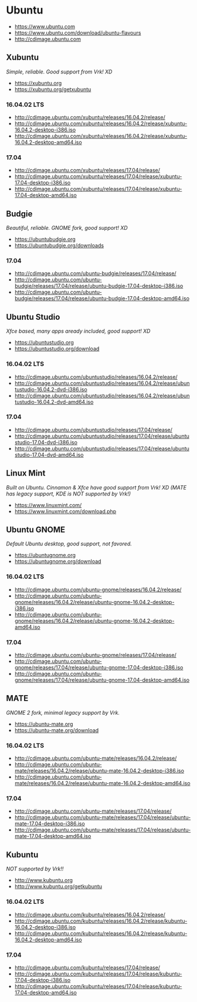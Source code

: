 # Ubuntu
- https://www.ubuntu.com
- https://www.ubuntu.com/download/ubuntu-flavours
- http://cdimage.ubuntu.com

## Xubuntu
*Simple, reliable. Good support from Vrk! XD*
- https://xubuntu.org
- https://xubuntu.org/getxubuntu

### 16.04.02 LTS
- http://cdimage.ubuntu.com/xubuntu/releases/16.04.2/release/
- http://cdimage.ubuntu.com/xubuntu/releases/16.04.2/release/xubuntu-16.04.2-desktop-i386.iso
- http://cdimage.ubuntu.com/xubuntu/releases/16.04.2/release/xubuntu-16.04.2-desktop-amd64.iso

### 17.04
- http://cdimage.ubuntu.com/xubuntu/releases/17.04/release/
- http://cdimage.ubuntu.com/xubuntu/releases/17.04/release/xubuntu-17.04-desktop-i386.iso
- http://cdimage.ubuntu.com/xubuntu/releases/17.04/release/xubuntu-17.04-desktop-amd64.iso

## Budgie
*Beautiful, reliable. GNOME fork, good support! XD*
- https://ubuntubudgie.org
- https://ubuntubudgie.org/downloads

### 17.04
- http://cdimage.ubuntu.com/ubuntu-budgie/releases/17.04/release/
- http://cdimage.ubuntu.com/ubuntu-budgie/releases/17.04/release/ubuntu-budgie-17.04-desktop-i386.iso
- http://cdimage.ubuntu.com/ubuntu-budgie/releases/17.04/release/ubuntu-budgie-17.04-desktop-amd64.iso

## Ubuntu Studio
*Xfce based, many apps aready included, good support! XD*
- https://ubuntustudio.org
- https://ubuntustudio.org/download

### 16.04.02 LTS
- http://cdimage.ubuntu.com/ubuntustudio/releases/16.04.2/release/
- http://cdimage.ubuntu.com/ubuntustudio/releases/16.04.2/release/ubuntustudio-16.04.2-dvd-i386.iso
- http://cdimage.ubuntu.com/ubuntustudio/releases/16.04.2/release/ubuntustudio-16.04.2-dvd-amd64.iso

### 17.04
- http://cdimage.ubuntu.com/ubuntustudio/releases/17.04/release/
- http://cdimage.ubuntu.com/ubuntustudio/releases/17.04/release/ubuntustudio-17.04-dvd-i386.iso
- http://cdimage.ubuntu.com/ubuntustudio/releases/17.04/release/ubuntustudio-17.04-dvd-amd64.iso

## Linux Mint
*Built on Ubuntu. Cinnamon & Xfce have good support from Vrk! XD (MATE has legacy support, KDE is NOT supported by Vrk!)*
- https://www.linuxmint.com/
- https://www.linuxmint.com/download.php

## Ubuntu GNOME
*Default Ubuntu desktop, good support, not favored.*
- https://ubuntugnome.org
- https://ubuntugnome.org/download

### 16.04.02 LTS
- http://cdimage.ubuntu.com/ubuntu-gnome/releases/16.04.2/release/
- http://cdimage.ubuntu.com/ubuntu-gnome/releases/16.04.2/release/ubuntu-gnome-16.04.2-desktop-i386.iso
- http://cdimage.ubuntu.com/ubuntu-gnome/releases/16.04.2/release/ubuntu-gnome-16.04.2-desktop-amd64.iso

### 17.04
- http://cdimage.ubuntu.com/ubuntu-gnome/releases/17.04/release/
- http://cdimage.ubuntu.com/ubuntu-gnome/releases/17.04/release/ubuntu-gnome-17.04-desktop-i386.iso
- http://cdimage.ubuntu.com/ubuntu-gnome/releases/17.04/release/ubuntu-gnome-17.04-desktop-amd64.iso

## MATE
*GNOME 2 fork, minimal legacy support by Vrk.*
- https://ubuntu-mate.org
- https://ubuntu-mate.org/download

### 16.04.02 LTS
- http://cdimage.ubuntu.com/ubuntu-mate/releases/16.04.2/release/
- http://cdimage.ubuntu.com/ubuntu-mate/releases/16.04.2/release/ubuntu-mate-16.04.2-desktop-i386.iso
- http://cdimage.ubuntu.com/ubuntu-mate/releases/16.04.2/release/ubuntu-mate-16.04.2-desktop-amd64.iso

### 17.04
- http://cdimage.ubuntu.com/ubuntu-mate/releases/17.04/release/
- http://cdimage.ubuntu.com/ubuntu-mate/releases/17.04/release/ubuntu-mate-17.04-desktop-i386.iso
- http://cdimage.ubuntu.com/ubuntu-mate/releases/17.04/release/ubuntu-mate-17.04-desktop-amd64.iso

## Kubuntu
*NOT supported by Vrk!!*
- http://www.kubuntu.org
- http://www.kubuntu.org/getkubuntu

### 16.04.02 LTS
- http://cdimage.ubuntu.com/kubuntu/releases/16.04.2/release/
- http://cdimage.ubuntu.com/kubuntu/releases/16.04.2/release/kubuntu-16.04.2-desktop-i386.iso
- http://cdimage.ubuntu.com/kubuntu/releases/16.04.2/release/kubuntu-16.04.2-desktop-amd64.iso

### 17.04
- http://cdimage.ubuntu.com/kubuntu/releases/17.04/release/
- http://cdimage.ubuntu.com/kubuntu/releases/17.04/release/kubuntu-17.04-desktop-i386.iso
- http://cdimage.ubuntu.com/kubuntu/releases/17.04/release/kubuntu-17.04-desktop-amd64.iso




















